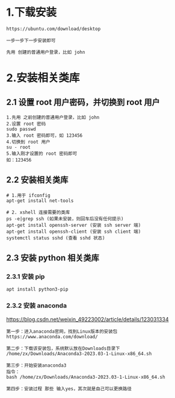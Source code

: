 
# 1.下载安装
```
https://ubuntu.com/download/desktop

一步一步下一步安装即可

先用 创建的普通用户登录，比如 john
```

# 2.安装相关类库
## 2.1 设置 root 用户密码，并切换到 root 用户
```
1.先用 之前创建的普通用户登录，比如 john
2.设置 root 密码
sudo passwd
3.输入 root 密码即可，如 123456
4.切换到 root 用户
su - root
5.输入刚才设置的 root 密码即可
如：123456
```

## 2.2 安装相关类库
```
# 1.用于 ifconfig
apt-get install net-tools

# 2. xshell 连接需要的类库
ps -e|grep ssh (如果未安装，则回车后没有任何提示)
apt-get install openssh-server (安装 ssh server 端)
apt-get install openssh-client (安装 ssh client 端)
systemctl status sshd (查看 sshd 状态)
```

## 2.3 安装 python 相关类库
### 2.3.1 安装 pip
```
apt install python3-pip
```

### 2.3.2 安装 anaconda
https://blog.csdn.net/weixin_49223002/article/details/123031334
```
第一步：进入anaconda官网，找到Linux版本的安装包
https://www.anaconda.com/download/

第二步：下载该安装包，系统默认放在Downloads目录下
/home/zx/Downloads/Anaconda3-2023.03-1-Linux-x86_64.sh

第三步：开始安装anaconda3
指令：
bash /home/zx/Downloads/Anaconda3-2023.03-1-Linux-x86_64.sh

第四步：安装过程 那些 输入yes，其次就是自己可以更换路径
```